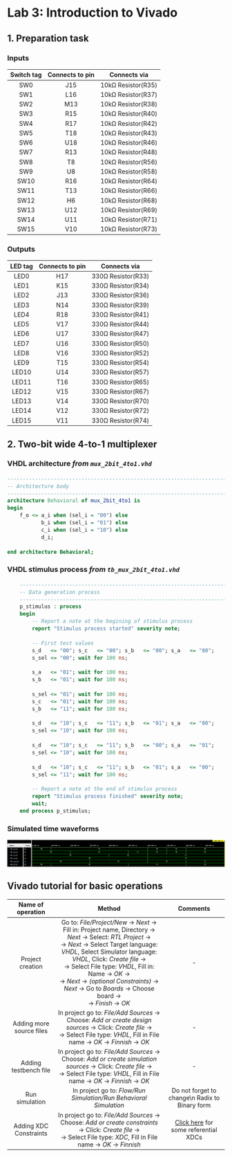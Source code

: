 # Lab 3: Introduction to Vivado

## 1. Preparation task

### Inputs
| **Switch tag** | **Connects to pin** | **Connects via** |
| :-: | :-: | :-: |
| SW0 | J15 | 10kΩ Resistor(R35) |
| SW1 | L16 | 10kΩ Resistor(R37) |
| SW2 | M13 | 10kΩ Resistor(R38) |
| SW3 | R15 | 10kΩ Resistor(R40) |
| SW4 | R17 | 10kΩ Resistor(R42) |
| SW5 | T18 | 10kΩ Resistor(R43) |
| SW6 | U18 | 10kΩ Resistor(R46) |
| SW7 | R13 | 10kΩ Resistor(R48) |
| SW8 | T8 | 10kΩ Resistor(R56) |
| SW9 | U8 | 10kΩ Resistor(R58) |
| SW10 | R16 | 10kΩ Resistor(R64) |
| SW11 | T13 | 10kΩ Resistor(R66) | 
| SW12 | H6 | 10kΩ Resistor(R68) |
| SW13 | U12 | 10kΩ Resistor(R69) |
| SW14 | U11 | 10kΩ Resistor(R71) |
| SW15 | V10 | 10kΩ Resistor(R73) |

### Outputs
| **LED tag** | **Connects to pin** | **Connects via** |
| :-: | :-: | :-: |
| LED0 | H17 | 330Ω Resistor(R33) |
| LED1 | K15 | 330Ω Resistor(R34) |
| LED2 | J13 | 330Ω Resistor(R36) |
| LED3 | N14 | 330Ω Resistor(R39) |
| LED4 | R18 | 330Ω Resistor(R41) |
| LED5 | V17 | 330Ω Resistor(R44) |
| LED6 | U17 | 330Ω Resistor(R47) |
| LED7 | U16 | 330Ω Resistor(R50) |
| LED8 | V16 | 330Ω Resistor(R52) |
| LED9 | T15 | 330Ω Resistor(R54) |
| LED10 | U14 | 330Ω Resistor(R57) |
| LED11 | T16 | 330Ω Resistor(R65) | 
| LED12 | V15 | 330Ω Resistor(R67) |
| LED13 | V14 | 330Ω Resistor(R70) |
| LED14 | V12 | 330Ω Resistor(R72) |
| LED15 | V11 | 330Ω Resistor(R74) |

## 2. Two-bit wide 4-to-1 multiplexer

### VHDL architecture *from `mux_2bit_4to1.vhd`*

```VHDL
------------------------------------------------------------------------
-- Architecture body
------------------------------------------------------------------------
architecture Behavioral of mux_2bit_4to1 is
begin
	f_o <= a_i when (sel_i = "00") else
	       b_i when (sel_i = "01") else
	       c_i when (sel_i = "10") else
	       d_i;
    
end architecture Behavioral;
```

### VHDL stimulus process *from `tb_mux_2bit_4to1.vhd`*

```VHDL
    --------------------------------------------------------------------
    -- Data generation process
    --------------------------------------------------------------------
    p_stimulus : process
    begin
        -- Report a note at the begining of stimulus process
        report "Stimulus process started" severity note;

        -- First test values
        s_d   <= "00"; s_c   <= "00"; s_b   <= "00"; s_a   <= "00";
        s_sel <= "00"; wait for 100 ns;
        
        s_a   <= "01"; wait for 100 ns;
        s_b   <= "01"; wait for 100 ns;
        
        s_sel <= "01"; wait for 100 ns;
        s_c   <= "01"; wait for 100 ns;
        s_b   <= "11"; wait for 100 ns;
        
        s_d   <= "10"; s_c   <= "11"; s_b   <= "01"; s_a   <= "00";
        s_sel <= "10"; wait for 100 ns;
        
        s_d   <= "10"; s_c   <= "11"; s_b   <= "00"; s_a   <= "01";
        s_sel <= "10"; wait for 100 ns;
        
        s_d   <= "10"; s_c   <= "11"; s_b   <= "01"; s_a   <= "00";
        s_sel <= "11"; wait for 100 ns;
             
        -- Report a note at the end of stimulus process
        report "Stimulus process finished" severity note;
        wait;
    end process p_stimulus;
```

### Simulated time waveforms

![Waveforms](Images/Waveforms.PNG)

## Vivado tutorial for basic operations

| **Name of operation** | **Method** | **Comments** |
| :-: | :-: | :-: |
| Project creation | Go to: *File/Project/New* → *Next* → Fill in: Project name, Directory → *Next* → Select: *RTL Project* →<br />→ *Next* → Select Target language: *VHDL*, Select Simulator language: *VHDL*, Click: *Create file* →<br />→ Select File type: *VHDL*, Fill in: Name → *OK* →<br />→ *Next* → *(optional Constraints)* → *Next* → Go to *Boards* → Choose board →<br />→ *Finish* → *OK*| - |
| Adding more source files | In project go to: *File/Add Sources* → Choose: *Add or create design sources* → Click: *Create file* →<br />→ Select File type: *VHDL*, Fill in File name → *OK* → *Finnish* → *OK* | - |
| Adding testbench file | In project go to: *File/Add Sources* → Choose: *Add or create simulation sources* → Click: *Create file* →<br />→ Select File type: *VHDL*, Fill in File name → *OK* → *Finnish* → *OK* | - |
| Run simulation | In project go to: *Flow/Run Simulation/Run Behavioral Simulation* | Do not forget to change\n Radix to Binary form |
| Adding XDC Constraints | In project go to: *File/Add Sources* → Choose: *Add or create constraints* → Click: *Create file* →<br />→ Select File type: *XDC*, Fill in File name → *OK* → *Finnish*| [Click here](https://github.com/Digilent/digilent-xdc) for some referential XDCs |